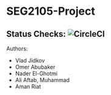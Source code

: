 # SEG2105-Project 
## Status Checks: ![CircleCI](https://circleci.com/gh/photonized/SEG2105-Project.svg?style=svg&circle-token=22d52468fd75edae4705b607c00aaecf837c8980)
Authors:
- Vlad Jidkov
- Omer Abubaker
- Nader El-Ghotmi
- Ali Aftab, Muhammad
- Aman Riat 
